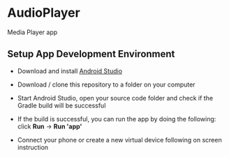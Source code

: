 # AudioPlayer
Media Player app 



## Setup App Development Environment

- Download and install [Android Studio](https://developer.android.com/studio)

- Download / clone this repository to a folder on your computer

- Start Android Studio, open your source code folder and check if the Gradle build will be successful

- If the build is successful, you can run the app by doing the following: click **Run** -> **Run 'app'**

- Connect your phone or create a new virtual device following on screen instruction
